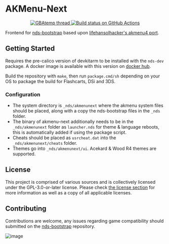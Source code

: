 # AKMenu-Next

<p align="center">
   <a href="https://gbatemp.net/threads/ds-i-3ds-akmenu-next-wood-frontend-for-nds-bootstrap.665743/">
      <img src="https://img.shields.io/badge/GBAtemp-Thread-blue.svg" alt="GBAtemp thread">
   </a>
   <a href="https://github.com/coderkei/akmenu-next/actions/workflows/main.yml">
      <img src="https://github.com/coderkei/akmenu-next/actions/workflows/main.yml/badge.svg" alt="Build status on GitHub Actions">
   </a>
</p>

Frontend for [nds-bootstrap](https://github.com/DS-Homebrew/nds-bootstrap/) based upon [lifehansolhacker's akmenu4 port](https://github.com/lifehackerhansol/akmenu4).

## Getting Started

Requires the pre-calico version of devkitarm to be installed with the `nds-dev` package.
A docker image is available with this version on [docker hub](https://hub.docker.com/layers/devkitpro/devkitarm/20241104).

Build the repository with `make`, then run `package.cmd/sh` depending on your OS to package the build for Flashcarts, DSi and 3DS.


### Configuration

* The system directory is `_nds/akmenunext` where the akmenu system files should be placed, along with a copy the nds-bootstrap files in the `_nds` folder.
* The binary of akmenu-next additionally needs to be in the `_nds/akmenunext` folder as `launcher.nds` for theme & language reboots, this is automatically added if using the package script.
* Cheats should be placed as `usrcheat.dat` into the `_nds/akmenunext/cheats` folder.
* Themes go into `_nds/akmenunext/ui`. Acekard & Wood R4 themes are supported.

## License

This project is comprised of various sources and is collectively licensed under the GPL-3.0-or-later license.
Please check [the license section](https://github.com/coderkei/akmenu-next/tree/main/licenses) for more information as well as a copy of all applicable licenses.

## Contributing

Contributions are welcome, any issues regarding game compatibility should submitted on the [nds-bootstrap](https://github.com/DS-Homebrew/nds-bootstrap) repository.

![image](https://www.gnu.org/graphics/gplv3-127x51.png)
